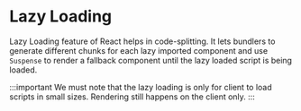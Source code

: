 # Lazy Loading

Lazy Loading feature of React helps in code-splitting.
It lets bundlers to generate different chunks for each lazy imported component and use `Suspense` to
render a fallback component until the lazy loaded script is being loaded.

:::important
We must note that the lazy loading is only for client to load scripts in small sizes.
Rendering still happens on the client only.
:::
